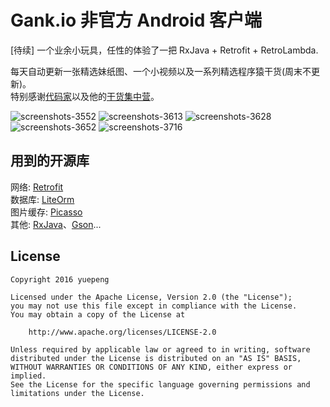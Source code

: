 # Gank.io 非官方 Android 客户端
[待续] 一个业余小玩具，任性的体验了一把 RxJava + Retrofit + RetroLambda.

每天自动更新一张精选妹纸图、一个小视频以及一系列精选程序猿干货(周末不更新)。<br>
特别感谢[代码家](https://github.com/daimajia)以及他的[干货集中营](http://gank.io)。<br>

![screenshots-3552](https://github.com/yuepeng/Gank/raw/master/screenshorts/Screenshot_2016-03-31-21-35-52.png)
![screenshots-3613](https://github.com/yuepeng/Gank/raw/master/screenshorts/Screenshot_2016-03-31-21-36-13.png)
![screenshots-3628](https://github.com/yuepeng/Gank/raw/master/screenshorts/Screenshot_2016-03-31-21-36-28.png)
![screenshots-3652](https://github.com/yuepeng/Gank/raw/master/screenshorts/Screenshot_2016-03-31-21-36-52.png)
![screenshots-3716](https://github.com/yuepeng/Gank/raw/master/screenshorts/Screenshot_2016-03-31-21-37-16.png)

## 用到的开源库
网络: [Retrofit](https://github.com/square/retrofit)<br>
数据库: [LiteOrm](https://github.com/litesuits/android-lite-orm)<br>
图片缓存: [Picasso](https://github.com/square/picasso)<br>
其他: [RxJava](https://github.com/ReactiveX/RxJava)、[Gson](https://github.com/google/gson)...

## License
```
Copyright 2016 yuepeng

Licensed under the Apache License, Version 2.0 (the "License");
you may not use this file except in compliance with the License.
You may obtain a copy of the License at

    http://www.apache.org/licenses/LICENSE-2.0

Unless required by applicable law or agreed to in writing, software
distributed under the License is distributed on an "AS IS" BASIS,
WITHOUT WARRANTIES OR CONDITIONS OF ANY KIND, either express or implied.
See the License for the specific language governing permissions and
limitations under the License.
```
